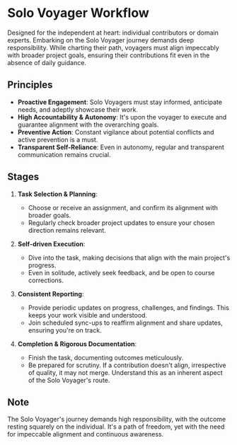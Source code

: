 # Solo Voyager Workflow

Designed for the independent at heart: individual contributors or domain
experts. Embarking on the Solo Voyager journey demands deep responsibility.
While charting their path, voyagers must align impeccably with broader project
goals, ensuring their contributions fit even in the absence of daily guidance.

## Principles

- **Proactive Engagement**: Solo Voyagers must stay informed, anticipate needs, and adeptly showcase their work.
- **High Accountability & Autonomy**: It's upon the voyager to execute and guarantee alignment with the overarching goals.
- **Preventive Action**: Constant vigilance about potential conflicts and active prevention is a must.
- **Transparent Self-Reliance**: Even in autonomy, regular and transparent communication remains crucial.

## Stages

1. **Task Selection & Planning**:
   * Choose or receive an assignment, and confirm its alignment with broader goals. 
   * Regularly check broader project updates to ensure your chosen direction remains relevant.

2. **Self-driven Execution**:
   * Dive into the task, making decisions that align with the main project's progress.
   * Even in solitude, actively seek feedback, and be open to course corrections.

3. **Consistent Reporting**:
   * Provide periodic updates on progress, challenges, and findings. This keeps your work visible and understood.
   * Join scheduled sync-ups to reaffirm alignment and share updates, ensuring you're on track.

4. **Completion & Rigorous Documentation**:
   * Finish the task, documenting outcomes meticulously.
   * Be prepared for scrutiny. If a contribution doesn't align, irrespective of
     quality, it may not merge. Understand this as an inherent aspect of the
     Solo Voyager's route.

## Note

The Solo Voyager's journey demands high responsibility, with the outcome resting
squarely on the individual. It's a path of freedom, yet with the need for
impeccable alignment and continuous awareness.
